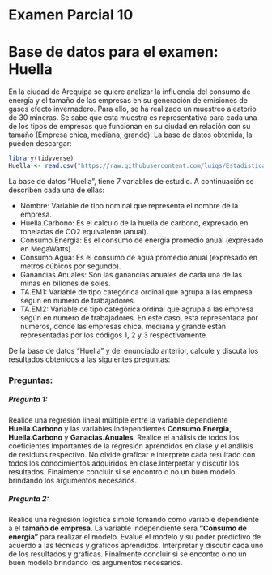 Examen Parcial 10
================

# Base de datos para el examen: Huella

En la ciudad de Arequipa se quiere analizar la influencia del consumo de
energía y el tamaño de las empresas en su generación de emisiones de
gases efecto invernadero. Para ello, se ha realizado un muestreo
aleatorio de 30 mineras. Se sabe que esta muestra es representativa para
cada una de los tipos de empresas que funcionan en su ciudad en relación
con su tamaño (Empresa chica, mediana, grande). La base de datos
obtenida, la pueden descargar:

``` r
library(tidyverse)
Huella <- read.csv("https://raw.githubusercontent.com/luiqs/Estadistica-Aplicada/main/PDB/Huella.csv")
```

La base de datos “Huella”, tiene 7 variables de estudio. A continuación
se describen cada una de ellas:

-   Nombre: Variable de tipo nominal que representa el nombre de la
    empresa.
-   Huella.Carbono: Es el calculo de la huella de carbono, expresado en
    toneladas de CO2 equivalente (anual).
-   Consumo.Energia: Es el consumo de energía promedio anual (expresado
    en MegaWatts).
-   Consumo.Agua: Es el consumo de agua promedio anual (expresado en
    metros cúbicos por segundo).
-   Ganancias.Anuales: Son las ganancias anuales de cada una de las
    minas en billones de soles.
-   TA.EM1: Variable de tipo categórica ordinal que agrupa a las empresa
    según en numero de trabajadores.
-   TA.EM2: Variable de tipo categórica ordinal que agrupa a las empresa
    según en numero de trabajadores. En este caso, esta representada por
    números, donde las empresas chica, mediana y grande están
    representadas por los códigos 1, 2 y 3 respectivamente.

De la base de datos “Huella” y del enunciado anterior, calcule y discuta
los resultados obtenidos a las siguientes preguntas:

### Preguntas:

##### Pregunta 1:

Realice una regresión lineal múltiple entre la variable dependiente
**Huella.Carbono** y las variables independientes **Consumo.Energia**,
**Huella.Carbono** y **Ganacias.Anuales**. Realice el análisis de todos
los coeficientes importantes de la regresión aprendidos en clase y el
análisis de residuos respectivo. No olvide graficar e interprete cada
resultado con todos los conocimientos adquiridos en clase.Interpretar y
discutir los resultados. Finalmente concluir si se encontro o no un buen
modelo brindando los argumentos necesarios.

##### Pregunta 2:

Realice una regresión logística simple tomando como variable dependiente
a el **tamaño de empresa**. La variable independiente sera **“Consumo de
energía”** para realizar el modelo. Evalue el modelo y su poder
predictivo de acuerdo a las técnicas y graficos aprendidos. Interpretar
y discutir cada uno de los resultados y gráficas. Finalmente concluir si
se encontro o no un buen modelo brindando los argumentos necesarios.
